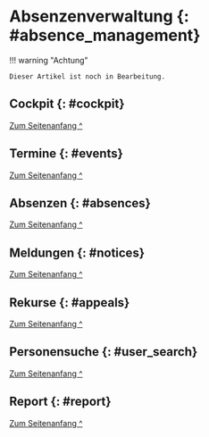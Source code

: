 # Absenzenverwaltung {: #absence_management}

!!! warning "Achtung"

    Dieser Artikel ist noch in Bearbeitung.



## Cockpit {: #cockpit}

[Zum Seitenanfang ^](#absence_management)


## Termine {: #events}

[Zum Seitenanfang ^](#absence_management)



## Absenzen {: #absences}

[Zum Seitenanfang ^](#absence_management)




## Meldungen {: #notices}

[Zum Seitenanfang ^](#absence_management)




## Rekurse {: #appeals}

[Zum Seitenanfang ^](#absence_management)




## Personensuche {: #user_search}

[Zum Seitenanfang ^](#absence_management)




## Report {: #report}


[Zum Seitenanfang ^](#absence_management)

